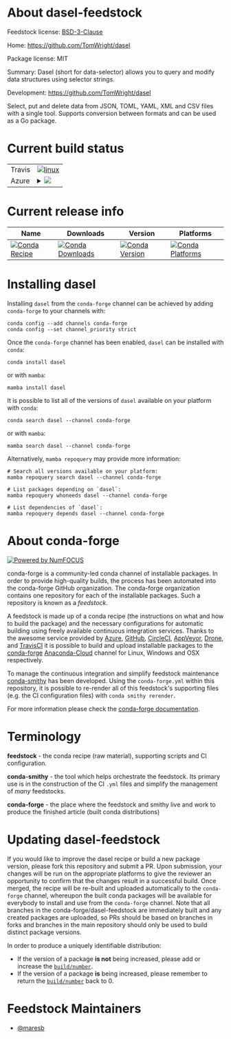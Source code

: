 About dasel-feedstock
=====================

Feedstock license: [BSD-3-Clause](https://github.com/conda-forge/dasel-feedstock/blob/main/LICENSE.txt)

Home: https://github.com/TomWright/dasel

Package license: MIT

Summary: Dasel (short for data-selector) allows you to query and modify data structures
using selector strings.


Development: https://github.com/TomWright/dasel

Select, put and delete data from JSON, TOML, YAML, XML and CSV files with a single
tool. Supports conversion between formats and can be used as a Go package.


Current build status
====================


<table><tr>
    <td>Travis</td>
    <td>
      <a href="https://app.travis-ci.com/conda-forge/dasel-feedstock">
        <img alt="linux" src="https://img.shields.io/travis/com/conda-forge/dasel-feedstock/main.svg?label=Linux">
      </a>
    </td>
  </tr>
    
  <tr>
    <td>Azure</td>
    <td>
      <details>
        <summary>
          <a href="https://dev.azure.com/conda-forge/feedstock-builds/_build/latest?definitionId=16265&branchName=main">
            <img src="https://dev.azure.com/conda-forge/feedstock-builds/_apis/build/status/dasel-feedstock?branchName=main">
          </a>
        </summary>
        <table>
          <thead><tr><th>Variant</th><th>Status</th></tr></thead>
          <tbody><tr>
              <td>linux_64</td>
              <td>
                <a href="https://dev.azure.com/conda-forge/feedstock-builds/_build/latest?definitionId=16265&branchName=main">
                  <img src="https://dev.azure.com/conda-forge/feedstock-builds/_apis/build/status/dasel-feedstock?branchName=main&jobName=linux&configuration=linux%20linux_64_" alt="variant">
                </a>
              </td>
            </tr><tr>
              <td>linux_aarch64</td>
              <td>
                <a href="https://dev.azure.com/conda-forge/feedstock-builds/_build/latest?definitionId=16265&branchName=main">
                  <img src="https://dev.azure.com/conda-forge/feedstock-builds/_apis/build/status/dasel-feedstock?branchName=main&jobName=linux&configuration=linux%20linux_aarch64_" alt="variant">
                </a>
              </td>
            </tr><tr>
              <td>linux_ppc64le</td>
              <td>
                <a href="https://dev.azure.com/conda-forge/feedstock-builds/_build/latest?definitionId=16265&branchName=main">
                  <img src="https://dev.azure.com/conda-forge/feedstock-builds/_apis/build/status/dasel-feedstock?branchName=main&jobName=linux&configuration=linux%20linux_ppc64le_" alt="variant">
                </a>
              </td>
            </tr><tr>
              <td>osx_64</td>
              <td>
                <a href="https://dev.azure.com/conda-forge/feedstock-builds/_build/latest?definitionId=16265&branchName=main">
                  <img src="https://dev.azure.com/conda-forge/feedstock-builds/_apis/build/status/dasel-feedstock?branchName=main&jobName=osx&configuration=osx%20osx_64_" alt="variant">
                </a>
              </td>
            </tr><tr>
              <td>osx_arm64</td>
              <td>
                <a href="https://dev.azure.com/conda-forge/feedstock-builds/_build/latest?definitionId=16265&branchName=main">
                  <img src="https://dev.azure.com/conda-forge/feedstock-builds/_apis/build/status/dasel-feedstock?branchName=main&jobName=osx&configuration=osx%20osx_arm64_" alt="variant">
                </a>
              </td>
            </tr><tr>
              <td>win_64</td>
              <td>
                <a href="https://dev.azure.com/conda-forge/feedstock-builds/_build/latest?definitionId=16265&branchName=main">
                  <img src="https://dev.azure.com/conda-forge/feedstock-builds/_apis/build/status/dasel-feedstock?branchName=main&jobName=win&configuration=win%20win_64_" alt="variant">
                </a>
              </td>
            </tr>
          </tbody>
        </table>
      </details>
    </td>
  </tr>
</table>

Current release info
====================

| Name | Downloads | Version | Platforms |
| --- | --- | --- | --- |
| [![Conda Recipe](https://img.shields.io/badge/recipe-dasel-green.svg)](https://anaconda.org/conda-forge/dasel) | [![Conda Downloads](https://img.shields.io/conda/dn/conda-forge/dasel.svg)](https://anaconda.org/conda-forge/dasel) | [![Conda Version](https://img.shields.io/conda/vn/conda-forge/dasel.svg)](https://anaconda.org/conda-forge/dasel) | [![Conda Platforms](https://img.shields.io/conda/pn/conda-forge/dasel.svg)](https://anaconda.org/conda-forge/dasel) |

Installing dasel
================

Installing `dasel` from the `conda-forge` channel can be achieved by adding `conda-forge` to your channels with:

```
conda config --add channels conda-forge
conda config --set channel_priority strict
```

Once the `conda-forge` channel has been enabled, `dasel` can be installed with `conda`:

```
conda install dasel
```

or with `mamba`:

```
mamba install dasel
```

It is possible to list all of the versions of `dasel` available on your platform with `conda`:

```
conda search dasel --channel conda-forge
```

or with `mamba`:

```
mamba search dasel --channel conda-forge
```

Alternatively, `mamba repoquery` may provide more information:

```
# Search all versions available on your platform:
mamba repoquery search dasel --channel conda-forge

# List packages depending on `dasel`:
mamba repoquery whoneeds dasel --channel conda-forge

# List dependencies of `dasel`:
mamba repoquery depends dasel --channel conda-forge
```


About conda-forge
=================

[![Powered by
NumFOCUS](https://img.shields.io/badge/powered%20by-NumFOCUS-orange.svg?style=flat&colorA=E1523D&colorB=007D8A)](https://numfocus.org)

conda-forge is a community-led conda channel of installable packages.
In order to provide high-quality builds, the process has been automated into the
conda-forge GitHub organization. The conda-forge organization contains one repository
for each of the installable packages. Such a repository is known as a *feedstock*.

A feedstock is made up of a conda recipe (the instructions on what and how to build
the package) and the necessary configurations for automatic building using freely
available continuous integration services. Thanks to the awesome service provided by
[Azure](https://azure.microsoft.com/en-us/services/devops/), [GitHub](https://github.com/),
[CircleCI](https://circleci.com/), [AppVeyor](https://www.appveyor.com/),
[Drone](https://cloud.drone.io/welcome), and [TravisCI](https://travis-ci.com/)
it is possible to build and upload installable packages to the
[conda-forge](https://anaconda.org/conda-forge) [Anaconda-Cloud](https://anaconda.org/)
channel for Linux, Windows and OSX respectively.

To manage the continuous integration and simplify feedstock maintenance
[conda-smithy](https://github.com/conda-forge/conda-smithy) has been developed.
Using the ``conda-forge.yml`` within this repository, it is possible to re-render all of
this feedstock's supporting files (e.g. the CI configuration files) with ``conda smithy rerender``.

For more information please check the [conda-forge documentation](https://conda-forge.org/docs/).

Terminology
===========

**feedstock** - the conda recipe (raw material), supporting scripts and CI configuration.

**conda-smithy** - the tool which helps orchestrate the feedstock.
                   Its primary use is in the construction of the CI ``.yml`` files
                   and simplify the management of *many* feedstocks.

**conda-forge** - the place where the feedstock and smithy live and work to
                  produce the finished article (built conda distributions)


Updating dasel-feedstock
========================

If you would like to improve the dasel recipe or build a new
package version, please fork this repository and submit a PR. Upon submission,
your changes will be run on the appropriate platforms to give the reviewer an
opportunity to confirm that the changes result in a successful build. Once
merged, the recipe will be re-built and uploaded automatically to the
`conda-forge` channel, whereupon the built conda packages will be available for
everybody to install and use from the `conda-forge` channel.
Note that all branches in the conda-forge/dasel-feedstock are
immediately built and any created packages are uploaded, so PRs should be based
on branches in forks and branches in the main repository should only be used to
build distinct package versions.

In order to produce a uniquely identifiable distribution:
 * If the version of a package **is not** being increased, please add or increase
   the [``build/number``](https://docs.conda.io/projects/conda-build/en/latest/resources/define-metadata.html#build-number-and-string).
 * If the version of a package **is** being increased, please remember to return
   the [``build/number``](https://docs.conda.io/projects/conda-build/en/latest/resources/define-metadata.html#build-number-and-string)
   back to 0.

Feedstock Maintainers
=====================

* [@maresb](https://github.com/maresb/)

